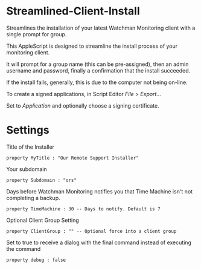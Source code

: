 # Streamlined-Client-Install
Streamlines the installation of your latest Watchman Monitoring client with a single prompt for group.

This AppleScript is designed to streamline the install process of your monitoring client.

It will prompt for a group name (this can be pre-assigned), then an admin username and password, finally a confirmation that the install succeeded.

If the install fails, generally, this is due to the computer not being on-line.

To create a signed applications, in Script Editor _File_ > _Export…_

Set to _Application_ and optionally choose a signing certificate.



# Settings
Title of the Installer

`property MyTitle : "Our Remote Support Installer"`

Your subdomain

`property Subdomain : "ors"`

Days before Watchman Monitoring notifies you that Time Machine isn't not completing a backup.

`property TimeMachine : 30 -- Days to notify. Default is 7`

Optional Client Group Setting

`property ClientGroup : "" -- Optional force into a client group`

Set to true to receive a dialog with the final command instead of executing the command

`property debug : false`
